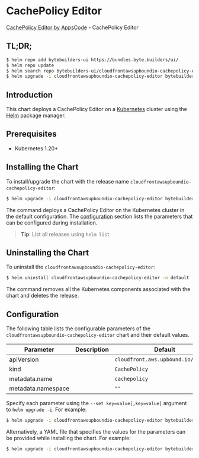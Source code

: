 # CachePolicy Editor

[CachePolicy Editor by AppsCode](https://byte.builders) - CachePolicy Editor

## TL;DR;

```bash
$ helm repo add bytebuilders-ui https://bundles.byte.builders/ui/
$ helm repo update
$ helm search repo bytebuilders-ui/cloudfrontawsupboundio-cachepolicy-editor --version=v0.4.18
$ helm upgrade -i cloudfrontawsupboundio-cachepolicy-editor bytebuilders-ui/cloudfrontawsupboundio-cachepolicy-editor -n default --create-namespace --version=v0.4.18
```

## Introduction

This chart deploys a CachePolicy Editor on a [Kubernetes](http://kubernetes.io) cluster using the [Helm](https://helm.sh) package manager.

## Prerequisites

- Kubernetes 1.20+

## Installing the Chart

To install/upgrade the chart with the release name `cloudfrontawsupboundio-cachepolicy-editor`:

```bash
$ helm upgrade -i cloudfrontawsupboundio-cachepolicy-editor bytebuilders-ui/cloudfrontawsupboundio-cachepolicy-editor -n default --create-namespace --version=v0.4.18
```

The command deploys a CachePolicy Editor on the Kubernetes cluster in the default configuration. The [configuration](#configuration) section lists the parameters that can be configured during installation.

> **Tip**: List all releases using `helm list`

## Uninstalling the Chart

To uninstall the `cloudfrontawsupboundio-cachepolicy-editor`:

```bash
$ helm uninstall cloudfrontawsupboundio-cachepolicy-editor -n default
```

The command removes all the Kubernetes components associated with the chart and deletes the release.

## Configuration

The following table lists the configurable parameters of the `cloudfrontawsupboundio-cachepolicy-editor` chart and their default values.

|     Parameter      | Description |                    Default                     |
|--------------------|-------------|------------------------------------------------|
| apiVersion         |             | <code>cloudfront.aws.upbound.io/v1beta1</code> |
| kind               |             | <code>CachePolicy</code>                       |
| metadata.name      |             | <code>cachepolicy</code>                       |
| metadata.namespace |             | <code>""</code>                                |


Specify each parameter using the `--set key=value[,key=value]` argument to `helm upgrade -i`. For example:

```bash
$ helm upgrade -i cloudfrontawsupboundio-cachepolicy-editor bytebuilders-ui/cloudfrontawsupboundio-cachepolicy-editor -n default --create-namespace --version=v0.4.18 --set apiVersion=cloudfront.aws.upbound.io/v1beta1
```

Alternatively, a YAML file that specifies the values for the parameters can be provided while
installing the chart. For example:

```bash
$ helm upgrade -i cloudfrontawsupboundio-cachepolicy-editor bytebuilders-ui/cloudfrontawsupboundio-cachepolicy-editor -n default --create-namespace --version=v0.4.18 --values values.yaml
```
